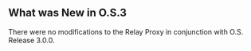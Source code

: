
## What was New in O.S.3

There were no modifications to the Relay Proxy in conjunction with O.S. Release 3.0.0.

